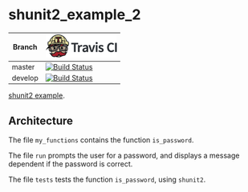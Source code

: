 # shunit2_example_2

Branch|[![Travis CI logo](TravisCI.png)](https://travis-ci.org)
---|---
master|[![Build Status](https://travis-ci.org/richelbilderbeek/shunit2_example_2.svg?branch=master)](https://travis-ci.org/richelbilderbeek/shunit2_example_2)
develop|[![Build Status](https://travis-ci.org/richelbilderbeek/shunit2_example_2.svg?branch=develop)](https://travis-ci.org/richelbilderbeek/shunit2_example_2)

[shunit2 example](https://github.com/richelbilderbeek/shunit2_examples).

## Architecture

The file `my_functions` contains the function `is_password`.

The file `run` prompts the user for a password, and displays a message dependent if the password is correct.

The file `tests` tests the function `is_password`, using `shunit2`.
